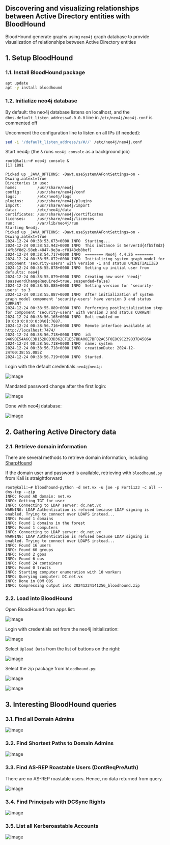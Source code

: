 ## Discovering and visualizing relationships between Active Directory entities with BloodHound

BloodHound generate graphs using `neo4j` graph database to provide visualization of relationships between Active Directory entities

## 1. Setup BloodHound

### 1.1. Install BloodHound package

```sh
apt update
apt -y install bloodhound
```

### 1.2. Initialize neo4j database

By default: the neo4j database listens on localhost, and the `dbms.default_listen_address=0.0.0.0` line in `/etc/neo4j/neo4j.conf` is commented off

Uncomment the configuration line to listen on all IPs (if needed):

```sh
sed -i '/default_listen_address/s/#//' /etc/neo4j/neo4j.conf
```

Start neo4j:
(the `&` runs `neo4j console` as a background job)

```console
root@kali:~# neo4j console &
[1] 1891

Picked up _JAVA_OPTIONS: -Dawt.useSystemAAFontSettings=on -Dswing.aatext=true
Directories in use:
home:         /usr/share/neo4j
config:       /usr/share/neo4j/conf
logs:         /etc/neo4j/logs
plugins:      /usr/share/neo4j/plugins
import:       /usr/share/neo4j/import
data:         /etc/neo4j/data
certificates: /usr/share/neo4j/certificates
licenses:     /usr/share/neo4j/licenses
run:          /var/lib/neo4j/run
Starting Neo4j.
Picked up _JAVA_OPTIONS: -Dawt.useSystemAAFontSettings=on -Dswing.aatext=true
2024-12-24 00:38:53.673+0000 INFO  Starting...
2024-12-24 00:38:53.942+0000 INFO  This instance is ServerId{4fb5f8d2} (4fb5f8d2-58eb-4847-9e3a-cf8143cb8bef)
2024-12-24 00:38:54.717+0000 INFO  ======== Neo4j 4.4.26 ========
2024-12-24 00:38:55.872+0000 INFO  Initializing system graph model for component 'security-users' with version -1 and status UNINITIALIZED
2024-12-24 00:38:55.878+0000 INFO  Setting up initial user from defaults: neo4j
2024-12-24 00:38:55.879+0000 INFO  Creating new user 'neo4j' (passwordChangeRequired=true, suspended=false)
2024-12-24 00:38:55.885+0000 INFO  Setting version for 'security-users' to 3
2024-12-24 00:38:55.887+0000 INFO  After initialization of system graph model component 'security-users' have version 3 and status CURRENT
2024-12-24 00:38:55.889+0000 INFO  Performing postInitialization step for component 'security-users' with version 3 and status CURRENT
2024-12-24 00:38:56.165+0000 INFO  Bolt enabled on [0:0:0:0:0:0:0:0%0]:7687.
2024-12-24 00:38:56.716+0000 INFO  Remote interface available at http://localhost:7474/
2024-12-24 00:38:56.718+0000 INFO  id: 94690E54A6CC3D152DCD3D362CF1E57BDA06E7BF02AC5F0E8C9C239837D4586A
2024-12-24 00:38:56.718+0000 INFO  name: system
2024-12-24 00:38:56.718+0000 INFO  creationDate: 2024-12-24T00:38:55.085Z
2024-12-24 00:38:56.719+0000 INFO  Started.
```

Login with the default credentials `neo4j`/`neo4j`:

![image](https://github.com/user-attachments/assets/163728d3-5e75-4474-b133-201dda5c50bf)

Mandated password change after the first login:

![image](https://github.com/user-attachments/assets/e7477ce2-539c-4541-9fb4-6e2b63f0705d)

Done with neo4j database:

![image](https://github.com/user-attachments/assets/15d2c35c-0046-4d9d-8a32-6f919a8a6e4a)

## 2. Gathering Active Directory data

### 2.1. Retrieve domain information

There are several methods to retrieve domain information, including [SharpHound](https://github.com/SpecterOps/SharpHound)

If the domain user and password is available, retrieving with `bloodhound.py` from Kali is straightforward

```console
root@kali:~# bloodhound-python -d net.vx -u joe -p Forti123 -c all --dns-tcp --zip
INFO: Found AD domain: net.vx
INFO: Getting TGT for user
INFO: Connecting to LDAP server: dc.net.vx
WARNING: LDAP Authentication is refused because LDAP signing is enabled. Trying to connect over LDAPS instead...
INFO: Found 1 domains
INFO: Found 1 domains in the forest
INFO: Found 1 computers
INFO: Connecting to LDAP server: dc.net.vx
WARNING: LDAP Authentication is refused because LDAP signing is enabled. Trying to connect over LDAPS instead...
INFO: Found 16 users
INFO: Found 60 groups
INFO: Found 2 gpos
INFO: Found 6 ous
INFO: Found 24 containers
INFO: Found 0 trusts
INFO: Starting computer enumeration with 10 workers
INFO: Querying computer: DC.net.vx
INFO: Done in 00M 00S
INFO: Compressing output into 20241224141256_bloodhound.zip
```

### 2.2. Load into BloodHound

Open BloodHound from apps list:

![image](https://github.com/user-attachments/assets/5048c139-23c8-45bb-86de-57c75c2bf353)

Login with credentials set from the neo4j initialization:

![image](https://github.com/user-attachments/assets/11bbbb2f-70bc-4e12-a176-3ca21e81f041)

Select `Upload Data` from the list of buttons on the right:

![image](https://github.com/user-attachments/assets/50cd1781-0f3d-4292-b4ce-8f8df5828948)

Select the zip package from `bloodhound.py`:

![image](https://github.com/user-attachments/assets/06e0fe59-c123-4378-91cf-1fe043011a10)

![image](https://github.com/user-attachments/assets/3b8721d0-4bc7-4353-8e3c-b3973565d7cd)


## 3. Interesting BloodHound queries

### 3.1. Find all Domain Admins

![image](https://github.com/user-attachments/assets/81ff2072-01b6-4740-8441-bdf8c5ddf638)

### 3.2. Find Shortest Paths to Domain Admins

![image](https://github.com/user-attachments/assets/5c8db6ae-1df8-4024-adad-243038e3788b)

### 3.3. Find AS-REP Roastable Users (DontReqPreAuth)

There are no AS-REP roastable users. Hence, no data returned from query.

![image](https://github.com/user-attachments/assets/ee1fcdc9-2ead-46a1-8678-c87ba14d4adf)

### 3.4. Find Principals with DCSync Rights

![image](https://github.com/user-attachments/assets/34e6f9be-2ebb-4807-b191-402c02e9875a)

### 3.5. List all Kerberoastable Accounts

![image](https://github.com/user-attachments/assets/4a2a1f35-140c-4c5d-a08e-89f0231d3132)
